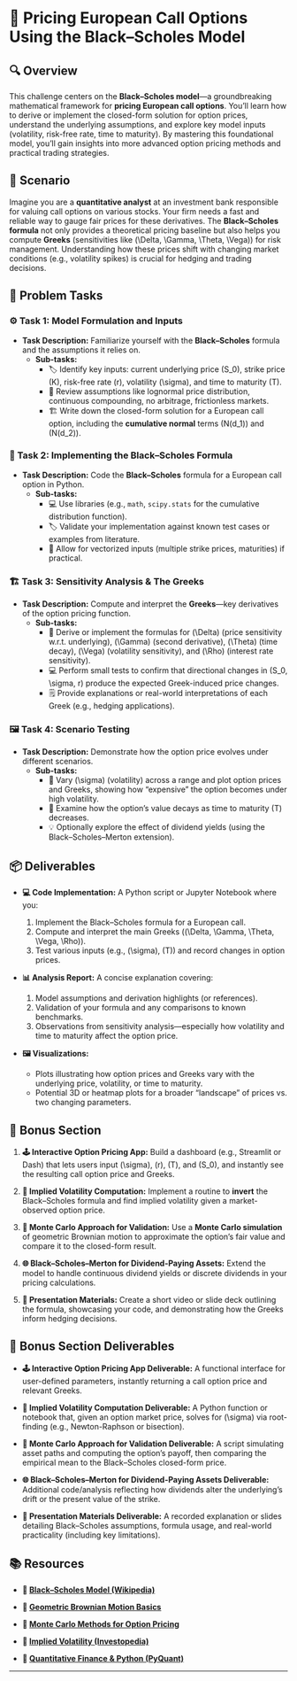 # 🏦 Pricing European Call Options Using the Black–Scholes Model

## 🔍 Overview
This challenge centers on the **Black–Scholes model**—a groundbreaking mathematical framework for **pricing European call options**. You’ll learn how to derive or implement the closed-form solution for option prices, understand the underlying assumptions, and explore key model inputs (volatility, risk-free rate, time to maturity). By mastering this foundational model, you’ll gain insights into more advanced option pricing methods and practical trading strategies.

## 🚀 Scenario
Imagine you are a **quantitative analyst** at an investment bank responsible for valuing call options on various stocks. Your firm needs a fast and reliable way to gauge fair prices for these derivatives. The **Black–Scholes formula** not only provides a theoretical pricing baseline but also helps you compute **Greeks** (sensitivities like \(\Delta, \Gamma, \Theta, \Vega\)) for risk management. Understanding how these prices shift with changing market conditions (e.g., volatility spikes) is crucial for hedging and trading decisions.

## 📝 Problem Tasks

### ⚙️ Task 1: Model Formulation and Inputs
- **Task Description:** Familiarize yourself with the **Black–Scholes** formula and the assumptions it relies on.
  - **Sub-tasks:**
    - 🏷️ Identify key inputs: current underlying price \(S_0\), strike price \(K\), risk-free rate \(r\), volatility \(\sigma\), and time to maturity \(T\).
    - 🔎 Review assumptions like lognormal price distribution, continuous compounding, no arbitrage, frictionless markets.
    - 🏗️ Write down the closed-form solution for a European call option, including the **cumulative normal** terms \(N(d_1)\) and \(N(d_2)\).

### 🔬 Task 2: Implementing the Black–Scholes Formula
- **Task Description:** Code the **Black–Scholes** formula for a European call option in Python.
  - **Sub-tasks:**
    - 💻 Use libraries (e.g., `math`, `scipy.stats` for the cumulative distribution function).
    - 🏷️ Validate your implementation against known test cases or examples from literature.
    - 🚀 Allow for vectorized inputs (multiple strike prices, maturities) if practical.

### 🏗️ Task 3: Sensitivity Analysis & The Greeks
- **Task Description:** Compute and interpret the **Greeks**—key derivatives of the option pricing function.
  - **Sub-tasks:**
    - 📐 Derive or implement the formulas for \(\Delta\) (price sensitivity w.r.t. underlying), \(\Gamma\) (second derivative), \(\Theta\) (time decay), \(\Vega\) (volatility sensitivity), and \(\Rho\) (interest rate sensitivity).
    - 💻 Perform small tests to confirm that directional changes in \(S_0, \sigma, r\) produce the expected Greek-induced price changes.
    - 🗒️ Provide explanations or real-world interpretations of each Greek (e.g., hedging applications).

### 🖼️ Task 4: Scenario Testing
- **Task Description:** Demonstrate how the option price evolves under different scenarios.
  - **Sub-tasks:**
    - 🔄 Vary \(\sigma\) (volatility) across a range and plot option prices and Greeks, showing how “expensive” the option becomes under high volatility.
    - 📆 Examine how the option’s value decays as time to maturity \(T\) decreases.
    - 💡 Optionally explore the effect of dividend yields (using the Black–Scholes–Merton extension).

## 📦 Deliverables
- **💻 Code Implementation:**
  A Python script or Jupyter Notebook where you:
  1. Implement the Black–Scholes formula for a European call.  
  2. Compute and interpret the main Greeks (\(\Delta, \Gamma, \Theta, \Vega, \Rho\)).  
  3. Test various inputs (e.g., \(\sigma\), \(T\)) and record changes in option prices.

- **📊 Analysis Report:**
  A concise explanation covering:
  1. Model assumptions and derivation highlights (or references).  
  2. Validation of your formula and any comparisons to known benchmarks.  
  3. Observations from sensitivity analysis—especially how volatility and time to maturity affect the option price.

- **🖼️ Visualizations:**
  - Plots illustrating how option prices and Greeks vary with the underlying price, volatility, or time to maturity.  
  - Potential 3D or heatmap plots for a broader “landscape” of prices vs. two changing parameters.

## 🎁 Bonus Section
1. **🕹️ Interactive Option Pricing App:**
   Build a dashboard (e.g., Streamlit or Dash) that lets users input \(\sigma\), \(r\), \(T\), and \(S_0\), and instantly see the resulting call option price and Greeks.

2. **🔎 Implied Volatility Computation:**
   Implement a routine to **invert** the Black–Scholes formula and find implied volatility given a market-observed option price.

3. **🚀 Monte Carlo Approach for Validation:**
   Use a **Monte Carlo simulation** of geometric Brownian motion to approximate the option’s fair value and compare it to the closed-form result.

4. **🌐 Black–Scholes–Merton for Dividend-Paying Assets:**
   Extend the model to handle continuous dividend yields or discrete dividends in your pricing calculations.

5. **🎥 Presentation Materials:**
   Create a short video or slide deck outlining the formula, showcasing your code, and demonstrating how the Greeks inform hedging decisions.

## 🏅 Bonus Section Deliverables
- **🕹️ Interactive Option Pricing App Deliverable:**
  A functional interface for user-defined parameters, instantly returning a call option price and relevant Greeks.

- **🔎 Implied Volatility Computation Deliverable:**
  A Python function or notebook that, given an option market price, solves for \(\sigma\) via root-finding (e.g., Newton-Raphson or bisection).

- **🚀 Monte Carlo Approach for Validation Deliverable:**
  A script simulating asset paths and computing the option’s payoff, then comparing the empirical mean to the Black–Scholes closed-form price.

- **🌐 Black–Scholes–Merton for Dividend-Paying Assets Deliverable:**
  Additional code/analysis reflecting how dividends alter the underlying’s drift or the present value of the strike.

- **🎥 Presentation Materials Deliverable:**
  A recorded explanation or slides detailing Black–Scholes assumptions, formula usage, and real-world practicality (including key limitations).

## 📚 Resources

- **🔗 [Black–Scholes Model (Wikipedia)](https://en.wikipedia.org/wiki/Black–Scholes_model)**

- **🔗 [Geometric Brownian Motion Basics](https://en.wikipedia.org/wiki/Geometric_Brownian_motion)**

- **🔗 [Monte Carlo Methods for Option Pricing](https://en.wikipedia.org/wiki/Monte_Carlo_methods_for_option_pricing)**

- **🔗 [Implied Volatility (Investopedia)](https://www.investopedia.com/terms/i/iv.asp)**

- **🔗 [Quantitative Finance & Python (PyQuant)](https://pypi.org/project/PyQuant/)**

---
